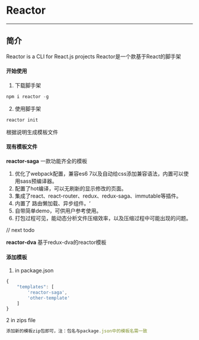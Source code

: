# Reactor

------------

## 简介 ##
Reactor is a CLI for React.js projects
Reactor是一个款基于React的脚手架

#### 开始使用
1. 下载脚手架
```javascript
npm i reactor -g
```
2. 使用脚手架
```javascript
reactor init
```
根据说明生成模板文件

#### 现有模板文件
**reactor-saga** 一款功能齐全的模板
1. 优化了webpack配置，兼容es6 7以及自动给css添加兼容语法，内置可以使用sass预编译器。
2. 配置了hot编译，可以无刷新的显示修改的页面。
3. 集成了react、react-router、redux、redux-saga、immutable等插件。
4. 内置了 路由懒加载、异步组件。‘
5. 自带简单demo，可供用户参考使用。
6. 打包过程可见，能动态分析文件压缩效率，以及压缩过程中可能出现的问题。

// next todo

**reactor-dva**  基于redux-dva的reactor模板

#### 添加模板
1. in package.json
```javascript
{
	"templates": [
		'reactor-saga',
		'other-template'
	]
}
```
2 in zips file

```javascript
添加新的模板zip包即可，注：包名与package.json中的模板名需一致
```
